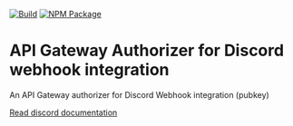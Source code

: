 [![Build](https://github.com/TecHunter/discord-integration-aws-api-authorizer-js/actions/workflows/npm-build.yml/badge.svg)](https://github.com/TecHunter/discord-integration-aws-api-authorizer-js/actions/workflows/npm-build.yml) [![NPM Package](https://github.com/TecHunter/discord-integration-aws-api-authorizer-js/actions/workflows/npm-release.yml/badge.svg)](https://github.com/TecHunter/discord-integration-aws-api-authorizer-js/actions/workflows/npm-release.yml)

# API Gateway Authorizer for Discord webhook integration

An API Gateway authorizer for Discord Webhook integration (pubkey)

[Read discord documentation](https://discord.com/developers/docs/interactions/receiving-and-responding#security-and-authorization)
